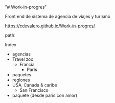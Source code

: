 "# Work-in-progres" 

Front end de sistema de agencia de viajes y turismo

https://cdevalero.github.io/Work-in-progres/

path:

Index
 - agencias
  - Travel zoo
    - Francia
      - Paris
 - paquetes
 - regiones
  - USA, Canada & caribe
    - San Francisco
 - paquete (desde paris con amor)
 
